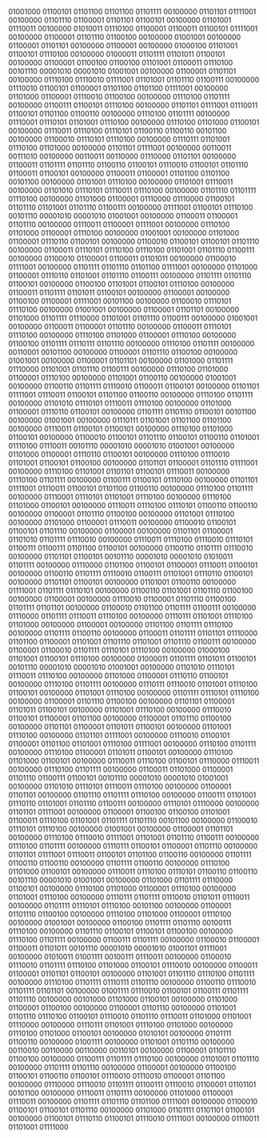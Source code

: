01001000 01100101 01101100 01101100 01101111 00100000 01101101 01111001 00100000 01101110 01100001 01101101 01100101 00100000 01101001 01110011 00100000 01010011 01110100 01100001 01100011 01100101 01111001 00100000 01100001 01101110 01100100 00100000 01001001 00100000 01100001 01101101 00100000 01100001 00100000 01000100 01101001 01100101 01110100 00100000 01000011 01101111 01101011 01100101 00100000 01100001 01100100 01100100 01101001 01100011 01110100 00101110 00001010 00001010 01001001 00100000 01100001 01101101 00100000 01110100 01110010 01111001 01101001 01101110 01100111 00100000 01110010 01100101 01100001 01101100 01101100 01111001 00100000 01101000 01100001 01110010 01100100 00100000 01110100 01101111 00100000 01100111 01100101 01110100 00100000 01101101 01111001 01110011 01100101 01101100 01100110 00100000 01110100 01101111 00100000 01110001 01110101 01101001 01110100 00100000 01110100 01101000 01100101 00100000 01110011 01110100 01110101 01100110 01100110 00101100 00100000 01100010 01110101 01110100 00100000 01110111 01101001 01110100 01101000 00100000 01101101 01111001 00100000 00110011 00111010 00100000 00110011 00110000 01110000 01101101 00100000 01100011 01101111 01101110 01100110 01100101 01110010 01100101 01101110 01100011 01100101 00100000 01100011 01100001 01101100 01101100 00101100 00100000 01101001 01110100 00100000 01101001 01110011 00100000 01101010 01110101 01110011 01110100 00100000 01101110 01101111 01110100 00100000 01101000 01100001 01110000 01110000 01100101 01101110 01101001 01101110 01100111 00100000 01111001 01100101 01110100 00101110 00001010 00001010 01001001 00100000 01100011 01100001 01101110 00100000 01110011 01100001 01111001 00100000 01110100 01101000 01100001 01110100 00100000 01001001 00100000 01101000 01100001 01110110 01100101 00100000 01100010 01100101 01100101 01101110 00100000 01100011 01110101 01110100 01110100 01101001 01101110 01100111 00100000 01100010 01100001 01100011 01101011 00100000 01100010 01111001 00100000 01101111 01101110 01101100 01111001 00100000 01101000 01100001 01110110 01101001 01101110 01100111 00100000 01101111 01101110 01100101 00100000 01100100 01101001 01100101 01110100 00100000 01100011 01101111 01101011 01100101 00100000 01100001 00100000 01100100 01100001 01111001 00101100 00100000 01100010 01110101 01110100 00100000 01001001 00100000 01100001 01101101 00100000 01101000 01101111 01110000 01101001 01101110 01100111 00100000 01001001 00100000 01100011 01100001 01101110 00100000 01100011 01110101 01110100 00100000 01110100 01101000 01100001 01110100 00100000 01100100 01101111 01110111 01101110 00100000 01110100 01101111 00100000 00110001 00101100 00100000 01100001 01101110 01100100 00100000 01001001 00100000 01100001 01101101 00100000 01101000 01101111 01110000 01101001 01101110 01100111 00100000 01110100 01101000 01100001 01110100 00100000 01101001 01100110 00100000 01001001 00100000 01100110 01101111 01110010 01100011 01100101 00100000 01101101 01111001 01110011 01100101 01101100 01100110 00100000 01110100 01101111 00100000 01101010 01110101 01110011 01110100 00100000 01101000 01100001 01110110 01100101 00100000 01101111 01101110 01100101 00101100 00100000 01001001 00100000 01110111 01101001 01101100 01101100 00100000 01110011 01100101 01100101 00100000 01110100 01101000 01100101 00100000 01100010 01100101 01101110 01100101 01100110 01101001 01110100 01110011 00101110 00001010 00001010 01001001 00100000 01101000 01100001 01110110 01100101 00100000 01110100 01110010 01101001 01100101 01100100 00100000 01101101 01100001 01101110 01111001 00100000 01110100 01101001 01101101 01100101 01110011 00100000 01110100 01101111 00100000 01100111 01100101 01110100 00100000 01101101 01111001 01110011 01100101 01101100 01100110 00100000 01110100 01101111 00100000 01110001 01110101 01101001 01110100 00100000 01110100 01101000 01100101 00100000 01110011 01110100 01110101 01100110 01100110 00100000 01100001 01101110 01100100 00100000 01101001 01110100 00100000 01101000 01100001 01110011 00100000 01100010 01100101 01100101 01101110 00100000 01100001 00100000 01101101 01100001 01101010 01101111 01110010 00100000 01110011 01110100 01110010 01110101 01100111 01100111 01101100 01100101 00100000 01100110 01101111 01110010 00100000 01101101 01100101 00101110 00001010 00001010 01010011 01101111 00100000 01110000 01101100 01100101 01100001 01110011 01100101 00100000 01100110 01101111 01110010 01100111 01101001 01110110 01100101 00100000 01101101 01100101 00100000 01101001 01100110 00100000 01111001 01101111 01110101 00100000 01100110 01101001 01101110 01100100 00100000 01100001 00100000 01110010 01100001 01101110 01100100 01101111 01101101 00100000 01100010 01101100 01101111 01100111 00100000 01110000 01101111 01110011 01110100 00100000 01110111 01101001 01110100 01101000 00100000 01100001 00100000 01101100 01101111 01110100 00100000 01101111 01100110 00100000 01100011 01101111 01101101 01110000 01101100 01100001 01101001 01101110 01101001 01101110 01100111 00100000 01100001 01100010 01101111 01110101 01110100 00100000 01000100 01101001 01100101 01110100 00100000 01000011 01101111 01101011 01100101 00101110 00001010 00001010 01001001 00100000 01101010 01110101 01110011 01110100 00100000 01101000 01100001 01110110 01100101 00100000 01110100 01101111 00100000 01110111 01110010 01101001 01110100 01100101 00100000 01101001 01110100 00100000 01101111 01110101 01110100 00100000 01100001 01101110 01100100 00100000 01101101 01100001 01101011 01100101 00100000 01101001 01110100 00100000 01110010 01100101 01100001 01101100 00100000 01100001 01101110 01100100 00100000 01101101 01100001 01101011 01100101 00100000 01101001 01110100 00100000 01101101 01111001 00100000 01110010 01100101 01100001 01101100 01101001 01110100 01111001 00100000 01110100 01101111 00100000 01110100 01100001 01101011 01100101 00100000 01110100 01101000 01100101 00100000 01110011 01110100 01100101 01110000 01110011 00100000 01110100 01101111 00100000 01100011 01101000 01100001 01101110 01100111 01100101 00101110 00001010 00001010 01001001 00100000 01101010 01110101 01110011 01110100 00100000 01100001 01101101 00100000 01101110 01101111 01110100 00100000 01100111 01101001 01110110 01101001 01101110 01100111 00100000 01110101 01110000 00100000 01101101 01111001 00100000 01100001 01100100 01100100 01101001 01100011 01110100 01101001 01101111 01101110 00101100 00100000 01100010 01110101 01110100 00100000 01001001 00100000 01100001 01101101 00100000 01110100 01110010 01111001 01101001 01101110 01100111 00100000 01110100 01101111 00100000 01110111 01100101 01100001 01101110 00100000 01101101 01111001 01110011 01100101 01101100 01100110 00100000 01101111 01100110 01100110 00100000 01101111 01100110 00100000 01110100 01101000 01100101 00100000 01110011 01110100 01110101 01100110 01100110 00101110 00001010 01001001 00100000 01101000 01101111 01110000 01100101 00100000 01110100 01101000 01100001 01110100 00100000 01101001 01110100 00100000 01110111 01101111 01110010 01101011 01110011 00100000 01101111 01110101 01110100 00101100 00100000 01100001 01101110 01100100 00100000 01110100 01101000 01100001 01110100 00100000 01001001 00100000 01100100 01101111 01101110 00100111 01110100 00100000 01101110 01100101 01100101 01100100 00100000 01110100 01101111 00100000 01100111 01101111 00100000 01100010 01100001 01100011 01101011 00101110 00001010 00001010 01001101 01111001 00100000 01010011 01001111 00100111 01110011 00100000 01100010 01110010 01101111 01110100 01101000 01100101 01110010 00100000 01100011 01100001 01101101 01100101 00100000 01101001 01101110 01110100 01101111 00100000 01110100 01101111 01110111 01101110 00100000 01100110 01110010 01101111 01101101 00100000 01001111 01110010 01100101 01100111 01101111 01101110 00100000 00101000 01101000 01100101 00100000 01101000 01100001 01100100 00100000 01100001 01101110 00100000 01101001 01101110 01110100 01100101 01110010 01101110 01110011 01101000 01101001 01110000 00100000 01110111 01101001 01110100 01101000 00100000 01110100 01101000 01100101 00100000 01010101 00100000 01101111 01100110 00100000 01001111 00100000 01101001 01101110 00100000 00110010 00110000 00110000 00110101 00100000 01100001 01101110 01100100 00100000 01100111 01101111 01110100 00100000 01101001 01101110 00100000 01101111 01101110 00100000 01100001 00100000 01100100 01100101 01100110 01100101 01110010 01110010 01100001 01101100 00100000 01110000 01110010 01101111 01100111 01110010 01100001 01101101 00101100 00100000 01110011 01101111 00100000 01101000 01100001 01110011 00100000 01101111 01101110 01101100 01111001 00100000 01100010 01100101 01100101 01101110 00100000 01101000 01101111 01101101 01100101 00100000 01100101 01110110 01100101 01110010 01111001 00100000 01110011 01101001 01111000
